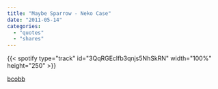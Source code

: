 ```yaml
---
title: "Maybe Sparrow - Neko Case"
date: "2011-05-14"
categories:
  - "quotes"
  - "shares"
---
```


{{< spotify type="track" id="3QqRGEclfb3qnjs5NhSkRN" width="100%" height="250" >}}

[bcobb](http://bcobb.tumblr.com/post/4969188100)
